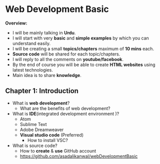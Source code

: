 # Web Development Basic
__Overview:__
- I will be mainly talking in __Urdu__.
- I will start with very __basic__ and __simple examples__ by which you can understand easily.
- I will be creating a small __topics/chapters__ maximum of __10 mins__ each.
- __Source code__ will be shared for each topic/chapters.
- I will reply to all the comments on __youtube/facebook__.
- By the end of course you will be able to create __HTML websites__ using latest technologies.
- Main idea is to share __knowledge__.

## Chapter 1: Introduction
- What is __web development__?
  - What are the benefits of web development?
- What is __IDE__(integrated development environment )?
  - Atom
  - Sublime Text
  - Adobe Dreamweaver
  - __Visual studio code__ (Preferred)
    - How to install VSC?
- What is source code?
  - How to __create__ & __use__ GitHub account
  - https://github.com/asadalikanwal/webDevelopmentBasic
